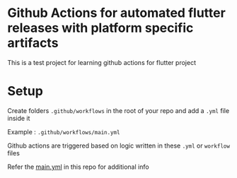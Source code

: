 
  # Github Actions for automated flutter releases with platform specific artifacts
  This is a test project for learning github actions for flutter project
  
  # Setup
  
  Create folders `.github/workflows` in the root of your repo and add a `.yml` file inside it
  
  Example : `.github/workflows/main.yml`

  Github actions are triggered based on logic written in these `.yml` or `workflow` files
  
  Refer the [main.yml](https://github.com/sunnydodti/github-actions-flutter/blob/main/.github/workflows/main.yml)
  in this repo for additional info
